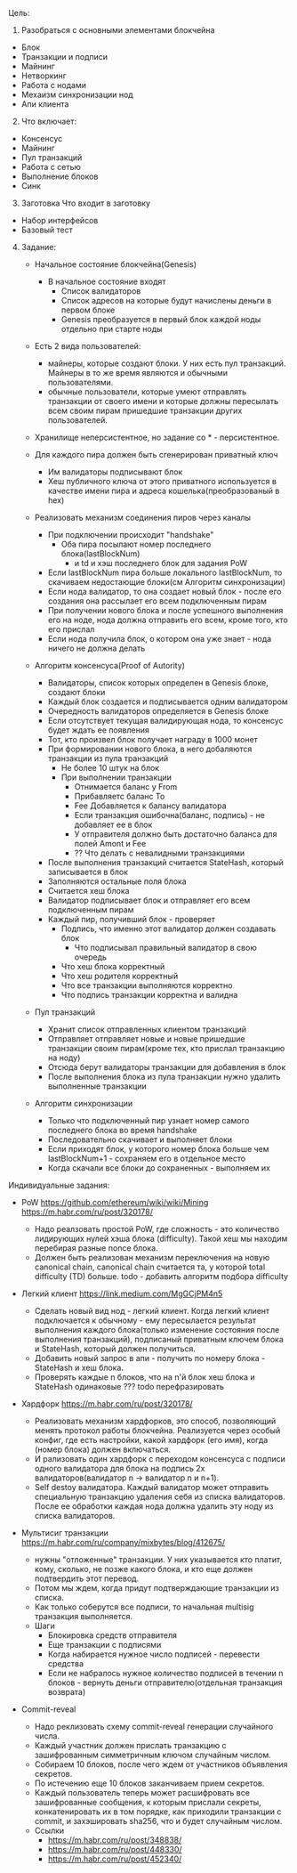 Цель:
1) Разобраться с основными элементами блокчейна
 * Блок
 * Транзакции и подписи
 * Майнинг
 * Нетворкинг
 * Работа с нодами
 * Мехаизм синхронизации нод
 * Апи клиента
   
2) Что включает:
 - Консенсус
 - Майнинг
 - Пул транзакций
 - Работа с сетью
 - Выполнение блоков
 - Синк

 
3) Заготовка
Что входит в заготовку
 * Набор интерфейсов
 * Базовый тест

4) Задание:
     - Начальное состояние блокчейна(Genesis)
        - В начальное состояние входят
            - Список валидаторов
            - Список адресов на которые будут начислены деньги в первом блоке
            - Genesis преобразуется в первый блок каждой ноды отдельно при старте ноды

     - Есть 2 вида пользователей:
         - майнеры, которые создают блоки. У них есть пул транзакций. Майнеры в то же время являются и обычными пользователями.
         - обычные пользователи, которые умеют отправлять транзакции от своего имени и которые должны пересылать всем своим пирам пришедшие транзакции других пользователей.

     - Хранилище неперсистентное, но задание со * - персистентное.

     - Для каждого пира должен быть сгенерирован приватный ключ
        - Им валидаторы подписывают блок
        - Хеш публичного ключа от этого приватного используется в качестве имени пира и адреса кошелька(преобразованый в hex)
        
     - Реализовать механизм соединения пиров через каналы
        - При подключении происходит "handshake"
            - Оба пира посылают номер последнего блока(lastBlockNum)
                - и td и хэш последнего блок для задания PoW
        - Если lastBlockNum пира больше локального lastBlockNum, то скачиваем недостающие блоки(см Алгоритм синхронизации)
        - Если нода валидатор, то она создает новый блок - после его создания она рассылает его всем подключенным пирам
        - При получении нового блока и после успешного выполнения его на ноде, нода должна отправить его всем, кроме того, кто его прислал
        - Если нода получила блок, о котором она уже знает - нода ничего не должна делать  
        
     - Алгоритм консенсуса(Proof of Autority)
        - Валидаторы, список которых определен в Genesis блоке, создают блоки
        - Каждый блок создается и подписывается одним валидатором
        - Очередность валидаторов определяется в Genesis блоке
        - Если отсутствует текущая валидирующая нода, то консенсус будет ждать ее появления
        - Тот, кто произвел блок получает награду в 1000 монет
        - При формировании нового блока, в него добаляются транзакции из пула транзакций
            - Не более 10 штук на блок
            - При выполнении транзакции
                - Отнимается баланс у From
                - Прибавляетс баланс To
                - Fee Добавляется к балансу валидатора
                - Если транзакция ошибочна(баланс, подпись) - не добавляет ее в блок
                - У отправителя должно быть достаточно баланса для полей Amont и Fee
                - ?? Что делать с невалидными транзакциями
        - После выполнения транзакций считается StateHash, который записывается в блок
        - Заполняются остальные поля блока
        - Считается хеш блока
        - Валидатор подписывает блок и отправляет его всем подключенным пирам
        - Каждый пир, получивший блок - проверяет
            - Подпись, что именно этот валидатор должен создавать блок
                - Что подписывал правильный валидатор в свою очередь
            - Что хеш блока корректный
            - Что хеш родителя корректный
            - Что все транзакции выполняются корректно
            - Что подпись транзакции корректна и валидна

    - Пул транзакций
        - Хранит список отправленных клиентом транзакций
        - Отправляет отправляет новые и новые пришедшие транзакции своим пирам(кроме тех, кто прислал транзакцию на ноду)
        - Отсюда берут валидаторы транзакции для добавления в блок
        - После выполнения блока из пула транзакции нужно удалить выполненные транзакции
        
    - Алгоритм синхронизации
        - Только что подключенный пир узнает номер самого последнего блока во время handshake 
        - Последовательно скачивает и выполняет блоки
        - Если приходят блок, у которого номер блока больше чем lastBlockNum+1 - сохраняем его в отдельное место
        - Когда скачали все блоки до сохраненных - выполняем их
        
        
Индивидуальные задания:
 - PoW https://github.com/ethereum/wiki/wiki/Mining https://m.habr.com/ru/post/320178/
    - Надо реалзовать простой PoW, где сложность - это количество лидирующих нулей хэша блока (difficulty). Такой хеш мы находим перебирая разные nonce блока. 
    - Должен быть реализован механизм переключения на новую canonical chain, canonical chain считается та, у которой total difficulty (TD) больше.
    todo - добавить алгоритм подбора difficulty
 
 - Легкий клиент https://link.medium.com/MgGCjPM4n5
    - Сделать новый вид нод - легкий клиент. Когда легкий клиент подключается к обычному - ему пересылается результат выполнения каждого блока(только изменение состояния после выполнения транзакций), подписаный приватным ключем блока и StateHash, который должен получиться.
    - Добавить новый запрос в апи - получить по номеру блока - StateHash и хеш блока.
    - Проверять каждые n блоков, что на n'й блок хеш блока и StateHash одинаковые ???  todo перефразировать
 
 - Хардфорк https://m.habr.com/ru/post/320178/
    - Реализовать механизм хардфорков, это способ, позволяющий менять протокол работы блокчейна. Реализуется через особый конфиг, где есть настройки, какой хардфорк (его имя), когда (номер блока) должен включаться. 
    - И рализовать один хардфорк с переходом консенсуса с подписи одного валидатора для блока на подпись 2х валидаторов(валидатор n -> валидатор n и n+1).
    - Self destoy валидатора. Каждый валидатор может отправить специальную транзакцию удаления себя из списка валидаторов. После ее обработки каждая нода должна удалить эту ноду из списка валидаторов.
 
 - Мультисиг транзакции https://m.habr.com/ru/company/mixbytes/blog/412675/
    - нужны "отложенные" транзакции. У них указывается кто платит, кому, сколько, не позже какого блока, и кто еще должен подтвердить этот перевод. 
    - Потом мы ждем, когда придут подтверждающие транзакции из списка. 
    - Как только соберутся все подписи, то начальная multisig транзакция выполняется.
    - Шаги
        - Блокировка средств отправителя
        - Еще транзакции с подписями
        - Когда набирается нужное число подписей - перевести средства
        - Если не набралось нужное количество подписей в течении n блоков - вернуть деньги отправителю(отдельная транзакция возврата)
    
 - Commit-reveal 
    - Надо реклизовать схему commit-reveal генерации случайного числа. 
    - Каждый участник должен прислать транзакцию с зашифрованным симметричным ключом случайным числом. 
    - Собираем 10 блоков, после чего ждем от участников объявления секретов. 
    - По истечению еще 10 блоков заканчиваем прием секретов. 
    - Каждый пользователь теперь может расшифровать все зашифрованные сообщения, к которым прислали секреты, конкатенировать их в том порядке, как приходили транзакции с commit, и захэшировать sha256, что и будет случайным числом.
    - Ссылки
        - https://m.habr.com/ru/post/348838/
        - https://m.habr.com/ru/post/448330/
        - https://m.habr.com/ru/post/452340/
